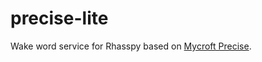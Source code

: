 # precise-lite

Wake word service for Rhasspy based on [Mycroft Precise](https://github.com/mycroftAI/mycroft-precise).
